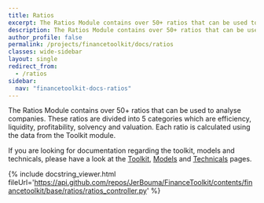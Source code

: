 ```yaml
---
title: Ratios
excerpt: The Ratios Module contains over 50+ ratios that can be used to analyse companies. These ratios are divided into 5 categories which are efficiency, liquidity, profitability, solvency and valuation. Each ratio is calculated using the data from the Toolkit module.
description: The Ratios Module contains over 50+ ratios that can be used to analyse companies. These ratios are divided into 5 categories which are efficiency, liquidity, profitability, solvency and valuation. Each ratio is calculated using the data from the Toolkit module.
author_profile: false
permalink: /projects/financetoolkit/docs/ratios
classes: wide-sidebar
layout: single
redirect_from:
  - /ratios
sidebar:
  nav: "financetoolkit-docs-ratios"
---
```

The Ratios Module contains over 50+ ratios that can be used to analyse companies. These ratios are divided into 5 categories which are efficiency, liquidity, profitability, solvency and valuation. Each ratio is calculated using the data from the Toolkit module.

If you are looking for documentation regarding the toolkit, models and technicals, please have a look at the [Toolkit](/projects/financetoolkit/docs), [Models](/projects/financetoolkit/docs/models) and [Technicals](/projects/financetoolkit/docs/technicals) pages.

{% include docstring_viewer.html fileUrl='https://api.github.com/repos/JerBouma/FinanceToolkit/contents/financetoolkit/base/ratios/ratios_controller.py' %}
